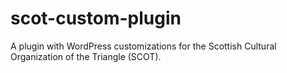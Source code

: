# scot-custom-plugin
A plugin with WordPress customizations for the Scottish Cultural Organization of the Triangle (SCOT).
